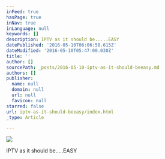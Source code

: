 ```yaml
---
inFeed: true
hasPage: true
inNav: true
inLanguage: null
keywords: []
description: IPTV as it should be.....EASY
datePublished: '2016-05-10T06:06:58.615Z'
dateModified: '2016-05-10T05:47:00.030Z'
title: ''
author: []
sourcePath: _posts/2016-05-10-iptv-as-it-should-beeasy.md
authors: []
publisher:
  name: null
  domain: null
  url: null
  favicon: null
starred: false
url: iptv-as-it-should-beeasy/index.html
_type: Article

---
```

![](https://the-grid-user-content.s3-us-west-2.amazonaws.com/5abb3a34-77be-4423-b2b8-e21a167eaef1.jpg)

IPTV as it should be.....EASY